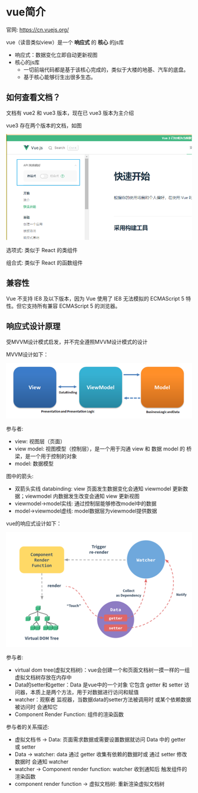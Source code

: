 # vue简介

官网: <https://cn.vuejs.org/>

vue（读音类似view）是一个 **响应式** 的 **核心** 的js库

- 响应式：数据变化立即自动更新视图
- 核心的js库
  - 一切前端代码都是基于该核心完成的，类似于大楼的地基、汽车的底盘。
  - 基于核心能够衍生出很多生态。

## 如何查看文档？

文档有 vue2 和 vue3 版本，现在已 vue3 版本为主介绍

vue3 存在两个版本的文档，如图

![type](md-img/2022-03-25-10-05-54.png)

选项式: 类似于 React 的类组件

组合式: 类似于 React 的函数组件

## 兼容性

Vue 不支持 IE8 及以下版本，因为 Vue 使用了 IE8 无法模拟的 ECMAScript 5 特性。但它支持所有兼容 ECMAScript 5 的浏览器。

## 响应式设计原理

受MVVM设计模式启发，并不完全遵照MVVM设计模式的设计

MVVM设计如下：

![mvvm](./md-img/1.png)

参与者:

- view: 视图层（页面）
- view model: 视图模型（控制层），是一个用于沟通 view 和 数据 model 的 桥梁，是一个用于控制的对象
- model: 数据模型

图中的箭头:

- 双箭头实线 databinding: view 页面发生数据变化会通知 viewmodel 更新数据；viewmodel 内数据发生改变会通知 view 更新视图
- viewmodel->model实线: 通过控制层能够修改model中的数据
- model->viewmodel虚线: model数据层为viewmodel提供数据

vue的响应式设计如下：

![响应式](./md-img/2.png)

参与者:

- virtual dom tree(虚拟文档树)：vue会创建一个和页面文档树一摸一样的一组虚拟文档树存放在内存中
- Data的setter和getter：Data 是vue中的一个对象 它包含 getter 和 setter 访问器，本质上是两个方法，用于对数据进行访问和赋值
- watcher：观察者 监视器，当数据data的setter方法被调用时 或某个依赖数据被访问时 会通知它
- Component Render Function: 组件的渲染函数

参与者的关系描述:

- 虚拟文档书 -> Data: 页面需求数据或需要设置数据就访问 Data 中的 getter 或 setter
- Data -> watcher: data 通过 getter 收集有依赖的数据时或 通过 setter 修改数据时 会通知 watcher
- watcher -> Component render function: watcher 收到通知后 触发组件的渲染函数
- component render function -> 虚拟文档树: 重新渲染虚拟文档树

